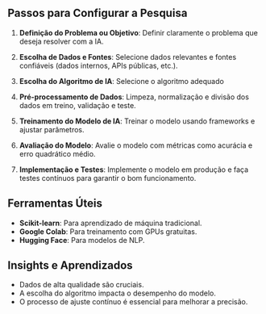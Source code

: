## Passos para Configurar a Pesquisa

1. **Definição do Problema ou Objetivo**: Definir claramente o problema que deseja resolver com a IA.

2. **Escolha de Dados e Fontes**: Selecione dados relevantes e fontes confiáveis (dados internos, APIs públicas, etc.).

3. **Escolha do Algoritmo de IA**: Selecione o algoritmo adequado

4. **Pré-processamento de Dados**: Limpeza, normalização e divisão dos dados em treino, validação e teste.

5. **Treinamento do Modelo de IA**: Treinar o modelo usando frameworks e ajustar parâmetros.

6. **Avaliação do Modelo**: Avalie o modelo com métricas como acurácia e erro quadrático médio.

7. **Implementação e Testes**: Implemente o modelo em produção e faça testes contínuos para garantir o bom funcionamento.

## Ferramentas Úteis

- **Scikit-learn**: Para aprendizado de máquina tradicional.
- **Google Colab**: Para treinamento com GPUs gratuitas.
- **Hugging Face**: Para modelos de NLP.

## Insights e Aprendizados

- Dados de alta qualidade são cruciais.
- A escolha do algoritmo impacta o desempenho do modelo.
- O processo de ajuste contínuo é essencial para melhorar a precisão.

